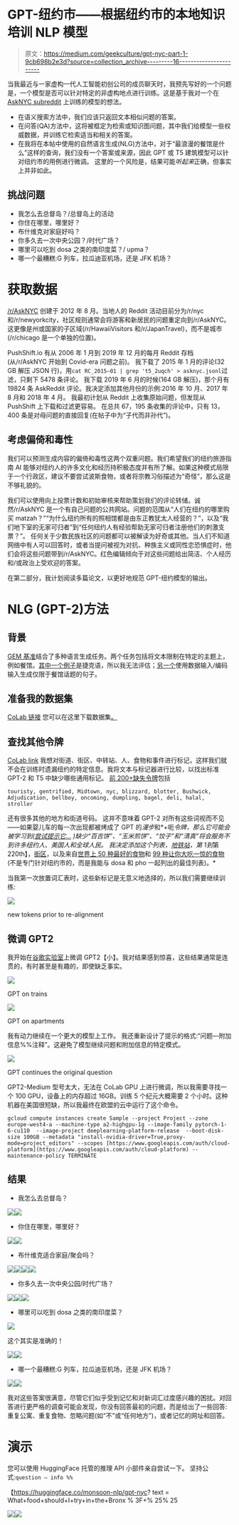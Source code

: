 # GPT-纽约市——根据纽约市的本地知识培训 NLP 模型

> 原文：<https://medium.com/geekculture/gpt-nyc-part-1-9cb698b2e3d?source=collection_archive---------16----------------------->

当我最近与一家虚构一代人工智能初创公司的成员聊天时，我预先写好的一个问题是，一个模型是否可以针对特定的非虚构地点进行训练。这是基于我对一个在 [AskNYC subreddit](https://www.reddit.com/r/AskNYC/) 上训练的模型的想法。

*   在语义搜索方法中，我们应该只返回文本相似问题的答案。
*   在问答(QA)方法中，这将被框定为检索或知识图问题，其中我们给模型一些权威数据，并训练它检索适当和相关的答案。
*   在我将在本帖中使用的自然语言生成(NLG)方法中，对于“最浪漫的餐馆是什么”这样的查询，我们没有一个答案或来源，因此 GPT 或 T5 建筑模型可以针对纽约市的用例进行微调。
    这里的一个风险是，结果可能*听起来*正确，但事实上并非如此。

## 挑战问题

*   我怎么去总督岛？/总督岛上的活动
*   你住在哪里，哪里好？
*   布什维克对家庭好吗？
*   你多久去一次中央公园？/时代广场？
*   哪里可以吃到 dosa 之类的南印度菜？/ upma？
*   哪一个最糟糕:G 列车，拉瓜迪亚机场，还是 JFK 机场？

# 获取数据

[/r/AskNYC](https://www.reddit.com/r/AskNYC/) 创建于 2012 年 8 月。当地人的 Reddit 活动目前分为/r/nyc 和/r/newyorkcity，社区规则通常会将游客和新居民的问题重定向到/r/AskNYC。这更像是州或国家的子区域(/r/HawaiiVisitors 和/r/JapanTravel)，而不是城市(/r/chicago 是一个单独的位置)。

PushShift.io 有从 2006 年 1 月到 2019 年 12 月的每月 Reddit 存档(从/r/AskNYC 开始到 Covid-era 问题之前)。
我下载了 2015 年 1 月的评论(32 GB 解压 JSON 行)，用`cat RC_2015–01 | grep 't5_2uqch' > asknyc.jsonl`过滤，只剩下 5478 条评论。
我下载 2019 年 6 月的时候(164 GB 解压)，那个月有 19824 条 AskReddit 评论。我决定添加其他月份的示例:2016 年 10 月、2017 年 8 月和 2018 年 4 月。
我最初计划从 Reddit 上收集原始问题，但发现从 PushShift 上下载和过滤更容易。
在总共 67，195 条收集的评论中，只有 13，400 条是对母问题的直接回复(在帖子中为“子代而非孙代”)。

## 考虑偏倚和毒性

我们可以预测生成内容的偏倚和毒性这两个双重问题。我们希望我们的纽约旅游指南 AI 能够对纽约人的许多文化和经历持积极态度并有所了解。如果这种模式局限于一个行政区，建议不要尝试波斯食物，或者将宗教习俗描述为“奇怪”，那么这是不够礼貌的。

我们可以使用向上投票计数和初始审核来帮助策划我们的评论转储。诚然/r/AskNYC 是一个有自己问题的公共网站。问题的范围从“人们在纽约的哪里购买 matzah？”“为什么纽约所有的照相馆都是由东正教犹太人经营的？”，以及“我们地下室的无家可归者”到“任何纽约人有经验帮助无家可归者注册他们的刺激支票？”。
任何关于少数民族社区的问题都可以被解读为好奇或其他。当人们不知道网络中有人可以回答时，或者当提问被视为对抗、种族主义或同性恋恐惧症时，他们会将这些问题带到/r/AskNYC。红色编辑倾向于对这些问题给出简洁、个人经历和/或政治上受欢迎的答案。

在第二部分，我计划阅读多篇论文，以更好地规范 GPT-纽约模型的输出。

# NLG (GPT-2)方法

## 背景

[GEM 基准](https://gem-benchmark.com/)结合了多种语言生成任务。两个任务包括将文本限制在特定的主题上，例如餐馆。[其中一个例子](https://github.com/UFAL-DSG/cs_restaurant_dataset)是捷克语，所以我无法评估；[另一个](https://github.com/tuetschek/e2e-cleaning)使用数据输入/编码输入生成仅限于餐馆话题的句子。

## 准备我的数据集

[CoLab 链接](https://colab.research.google.com/drive/13BOw0uekoAYB4jjQtaXTn6J_VHatiRLu?usp=sharing)
您可以在这里下载数据集[。](https://github.com/MonsoonNLP/gpt-nyc/blob/main/combined.csv)

## 查找其他令牌

[CoLab link](https://colab.research.google.com/drive/13BOw0uekoAYB4jjQtaXTn6J_VHatiRLu?usp=sharing)
我想对街道、街区、中转站、人、食物和事件进行标记，这样我们就不会在训练时遗漏纽约的特定信息。我将文本与标记器进行比较，以找出标准 GPT-2 和 T5 中缺少哪些通用标记。
[前 200+缺失令牌](https://gist.github.com/mapmeld/e6c0474581ebc70a3901e47577ceaae0)包括

```
touristy, gentrified, Midtown, nyc, blizzard, blotter, Bushwick, Adjudication, bellboy, oncoming, dumpling, bagel, deli, halal, stroller
```

还有很多其他的地方和街道号码。
这并不意味着 GPT-2 对所有这些词视而不见——如果婴儿车的每一次出现都被烤成了 GPT 的*漫步*和*+呃*令牌，那么它可能会被学习到([尝试提示它…](https://huggingface.co/gpt2-large?text=Before+I+got+on+the+bus+I+folded+up+the+baby%27s) )缺少“百吉饼”、“玉米煎饼”、“饺子”和“清真”将会服务不到许多纽约人、美国人和全球人民。
我决定添加这个列表，[地铁站](https://en.wikipedia.org/wiki/New_York_City_Subway_stations#Complete_lists_of_stations)，*第 1*到*第 220th】，[街区](https://en.wikipedia.org/wiki/Neighborhoods_in_New_York_City)，以及来自[世界上 50 种最好的食物](https://www.cnn.com/travel/article/world-best-food-dishes/index.html)和 [99 种让你大吃一惊的食物](https://www.escape.com.au/experiences/lifestyle-and-culture/99-things-to-eat-that-will-blow-your-mind/image-gallery/bb2949abc7b185fccb80c54cf7d1435e)(不是专门针对纽约市的，而是我能与 dosa 和 pho 一起列出的最佳列表)。*

当我第一次放置词汇表时，这些新标记是无意义地选择的，所以我们需要继续训练:

![](img/ff158663848ce7fec7e7372cb01c0477.png)

new tokens prior to re-alignment

## 微调 GPT2

我开始在[谷歌实验室](https://colab.research.google.com/drive/1FnXcAh4H-k8dAzixkV5ieygV96ePh3lR?usp=sharing)上微调 GPT2【小】。我对结果感到惊喜，这些结果通常是连贯的，有时甚至是有趣的，即使缺乏事实。

![](img/5d925a40a19ed825c41a39b5ab8ca762.png)

GPT on trains

![](img/66258253e2546d082485c4db10f8b6eb.png)

GPT on apartments

我有动力继续在一个更大的模型上工作。
我还重新设计了提示的格式:“问题—附加信息%%注释”。这避免了模型继续问题和附加信息的特定模式。

![](img/c315fab216abcf08ca77fda5fb8a18a0.png)

GPT continues the original question

GPT2-Medium 型号太大，无法在 CoLab GPU 上进行微调，所以我需要寻找一个 100 GPU，设备上的内存超过 16GB。训练 5 个纪元大概需要 2 个小时。这种机器在美国很短缺，所以我最终在欧盟的云中运行了这个命令。

```
gcloud compute instances create Sample --project Project --zone europe-west4-a --machine-type a2-highgpu-1g --image-family pytorch-1-6-cu110  --image-project deeplearning-platform-release  --boot-disk-size 100GB --metadata "install-nvidia-driver=True,proxy-mode=project_editors" --scopes [https://www.googleapis.com/auth/cloud-platform](https://www.googleapis.com/auth/cloud-platform) --maintenance-policy TERMINATE
```

## 结果

*   我怎么去总督岛？

![](img/7d221151994452b3c2d084795a43db5e.png)![](img/b2d25bce450c1f4521df2b6f36432b9c.png)

*   你住在哪里，哪里好？

![](img/62d1da3018fee8337b07dde6615f953a.png)![](img/e45ead59feb7702860089e11e294585f.png)

*   布什维克适合家庭/聚会吗？

![](img/d0af90b091a91bbffe094d3c65d60540.png)![](img/758071e138562d66497d9448f8887912.png)![](img/a3e3d0e3f9fb4b238966422e9dfd466b.png)![](img/e0de51b82f61f4fb80bb02af3f8c72dc.png)

*   你多久去一次中央公园/时代广场？

![](img/cf902c18cfa2419295528ffe29252a5b.png)![](img/13d3fa38c546d09c5d15a1c29d7cf29b.png)![](img/76ddf2c7f2a38fc618a35a750544a6e1.png)

*   哪里可以吃到 dosa 之类的南印度菜？

![](img/1956306a8c246641ca70db59ce035e1c.png)

这个其实是准确的！

![](img/5980541efcc30c53d36bbf95c53b06b6.png)![](img/b0758615f8e30678a7f3a8adfd89f455.png)

*   哪一个最糟糕:G 列车，拉瓜迪亚机场，还是 JFK 机场？

![](img/c9e2f9b95d16bdd5115a7abb2450a7b9.png)![](img/d23ee0e0b4f93a2bcdbf57c872bde4ef.png)

我对这些答案很满意，尽管它们似乎受到记忆和对新词汇过度感兴趣的困扰。对回答进行更严格的调查可能会发现，你没有回答最初的问题，而是给出了一些回答:重复公寓、重复食物、忽略问题(如“不”或“任何地方”)，或者记忆的网址和回答。

# 演示

您可以使用 HuggingFace 托管的推理 API 小部件亲自尝试一下。
坚持公式:`question — info %%`

【https://huggingface.co/monsoon-nlp/gpt-nyc? text = What+food+should+I+try+in+the+Bronx % 3F+% 25% 25

![](img/0f5c14fdbf77b7c6b964e5aebb12af4d.png)![](img/e2656e94c10ba18d860a9f39ac526145.png)